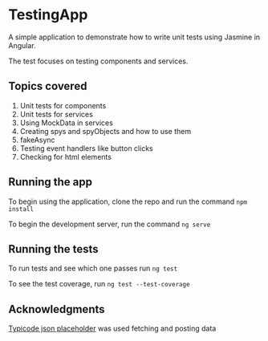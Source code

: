 # TestingApp

A simple application to demonstrate how to write unit tests using Jasmine in Angular.

The test focuses on testing components and services.

## Topics covered
1. Unit tests for components
2. Unit tests for services
3. Using MockData in services
4. Creating spys and spyObjects and how to use them
5. fakeAsync 
6. Testing event handlers like button clicks
7. Checking for html elements

## Running the app

To begin using the application, clone the repo and run the command `npm install`

To begin the development server, run the command `ng serve`

## Running the tests

To run tests and see which one passes run `ng test`

To see the test coverage, run `ng test --test-coverage`


## Acknowledgments

[Typicode json placeholder](https://jsonplaceholder.typicode.com/) was used fetching and posting data

